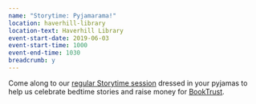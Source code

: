 ```yaml
---
name: "Storytime: Pyjamarama!"
location: haverhill-library
location-text: Haverhill Library
event-start-date: 2019-06-03
event-start-time: 1000
event-end-time: 1030
breadcrumb: y
---
```


Come along to our [regular Storytime session](/parents-carers-and-children/bookstart-storytime-resources/) dressed in your pyjamas to help us celebrate bedtime stories and raise money for [BookTrust](https://www.booktrust.org.uk/what-we-do/programmes-and-campaigns/pyjamarama/).
